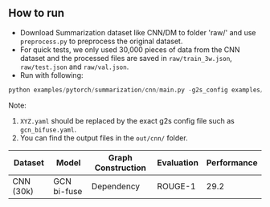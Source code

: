 How to run
----------

+ Download Summarization dataset like CNN/DM to folder 'raw/' and use `preprocess.py` to preprocess the original dataset.
+ For quick tests, we only used 30,000 pieces of data from the CNN dataset and the processed files are saved in `raw/train_3w.json`, `raw/test.json` and `raw/val.json`.
+ Run with following:

```python
python examples/pytorch/summarization/cnn/main.py -g2s_config examples/pytorch/summarization/cnn/config/XYZ.yaml -task_config examples/pytorch/summarization/cnn/config/cnn.yaml
```

Note: 
1) `XYZ.yaml` should be replaced by the exact g2s config file such as `gcn_bifuse.yaml`.
2) You can find the output files in the `out/cnn/` folder. 

|  Dataset |    Model   | Graph Construction   | Evaluation | Performance |
| -------- | ---------- | ------------ | ------ |-------------|
| CNN (30k)|  GCN bi-fuse  |     Dependency     |  ROUGE-1  | 29.2        |

